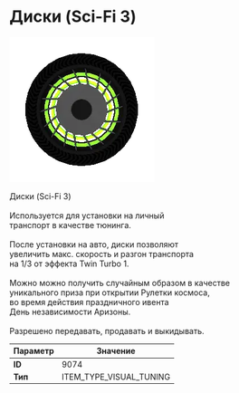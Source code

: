# Диски (Sci-Fi 3)

![Item Image](../img/9074.webp?raw=true)

Диски (Sci-Fi 3)<br><br>Используется для установки на личный<br>транспорт в качестве тюнинга.<br><br>После установки на авто, диски позволяют<br>увеличить макс. скорость и разгон транспорта<br>на 1/3 от эффекта Twin Turbo 1.<br><br>Можно можно получить случайным образом в качестве<br>уникального приза при открытии Рулетки космоса,<br>во время действия праздничного ивента<br>День независимости Аризоны.<br><br>Разрешено передавать, продавать и выкидывать.


| Параметр | Значение |
|----------|----------|
| **ID** | 9074 |
| **Тип** | ITEM_TYPE_VISUAL_TUNING |

